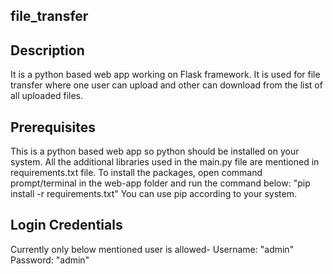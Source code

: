## file_transfer ##


## Description
It is a python based web app working on Flask framework. It is used for file transfer where one user can upload and other can download from the list of all uploaded files.

## Prerequisites
This is a python based web app so python should be installed on your system.
All the additional libraries used in the main.py file are mentioned in requirements.txt file.
To install the packages, open command prompt/terminal in the web-app folder and run the command below:
"pip install -r requirements.txt"
You can use pip according to your system.

## Login Credentials
Currently only below mentioned user is allowed-
Username: "admin"
Password: "admin"